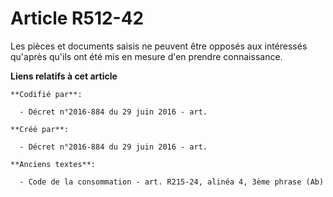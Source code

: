 # Article R512-42

Les pièces et documents saisis ne peuvent être opposés aux intéressés qu'après qu'ils ont été mis en mesure d'en prendre
connaissance.

**Liens relatifs à cet article**

	**Codifié par**:

	  - Décret n°2016-884 du 29 juin 2016 - art.

	**Créé par**:

	  - Décret n°2016-884 du 29 juin 2016 - art.

	**Anciens textes**:

	  - Code de la consommation - art. R215-24, alinéa 4, 3ème phrase (Ab)
